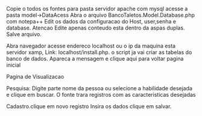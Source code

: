 Copie o todos os fontes  para pasta servidor apache com mysql
acesse a pasta model->DataAcess
Abra o arquivo BancoTaletos.Model.Database.php com notepa++
Edit os dados da configuracao do Host,  user,senha e database. Atencao Edite apenas conteudo esta dentro da aspas duplas. 
Salve arquivo.

Abra navegador
acesse endereco localhost ou o ip da maquina esta servidor xamp,
Link: localhost/install.php. o script ja vai criar as tabelas do banco de dados.
Apareca a mensagem e clique aqui para voltar pagina inicial

Pagina de Visualizacao

Pesquisa: 
Digite parte nome da pessoa ou selecione a habilidade desejada e clique em buscar.
O fonte trara registros com as caracteristicas desejadas

Cadastro.clique em novo registro
Insira os dados
clique em salvar.
